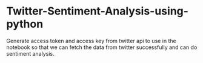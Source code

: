 # Twitter-Sentiment-Analysis-using-python

 Generate access token and access key from twitter api to use in the notebook so that we can fetch the data from twitter successfully and can do sentiment analysis.
